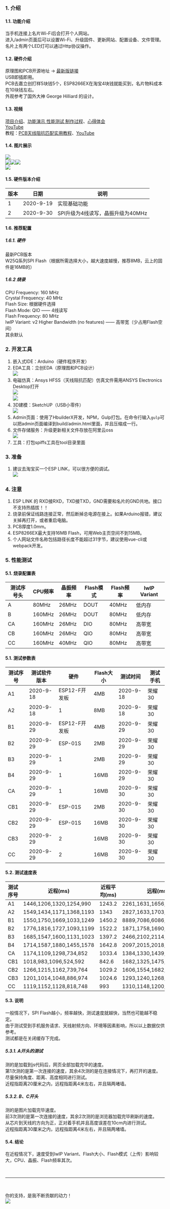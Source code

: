 ### 1. 介绍
#### 1.1. 功能介绍
当手机连接上名片Wi-Fi后会打开个人网站。<br>
进入/admin页面后可以设置Wi-Fi、升级固件、更新网站、配置设备、文件管理。<br>
名片上有两个LED灯可以通过Http协议操作。<br>

#### 1.2. 硬件介绍
原理图和PCB开源地址 -> <a href="https://oshwhub.com/kukela/mybusinesscard" target="_blank">最新版链接</a><br>
USB即插即用。<br>
PCB去嘉立创打样5块钱5个，ESP8266EX在淘宝4块钱就能买到，名片物料成本在10块钱左右。<br>
外观参考了国外大神 George Hilliard 的设计。<br>

#### 1.3. 视频
<a href="https://www.bilibili.com/video/BV18K411P7Zs/" target="_blank">项目介绍</a>、<a href="https://www.bilibili.com/video/BV1G54y11733/" target="_blank">功能演示 性能测试 制作过程</a>、<a href="https://www.bilibili.com/video/BV1wK4y1Y7S2/" target="_blank">心得体会</a><br>
<a href="https://www.youtube.com/watch?v=RA2ZFGR8FDk" target="_blank">YouTube</a><br>
教程：<a href="https://www.bilibili.com/video/BV1ay4y1C7zS/" target="_blank">PCB天线阻抗匹配实用教程</a>、<a href="https://www.youtube.com/watch?v=T8HaHW5-5hg&list=PLIE3qVbtOw1usafOfu7ap5RvYLhmlWPla" target="_blank">YouTube</a>

#### 1.4. 图片展示
![](https://kukela-images.oss-cn-shanghai.aliyuncs.com/MyBusinessCard/js1.jpg?x-oss-process=image/resize,m_lfit,w_680)<br>
![](https://kukela-images.oss-cn-shanghai.aliyuncs.com/MyBusinessCard/js2.jpg?x-oss-process=image/resize,m_lfit,w_226)![](https://kukela-images.oss-cn-shanghai.aliyuncs.com/MyBusinessCard/js3.jpg?x-oss-process=image/resize,m_lfit,w_226)![](https://kukela-images.oss-cn-shanghai.aliyuncs.com/MyBusinessCard/js4.jpg?x-oss-process=image/resize,m_lfit,w_226)<br>
![](https://kukela-images.oss-cn-shanghai.aliyuncs.com/MyBusinessCard/g1.png?x-oss-process=image/resize,m_lfit,w_680)<br>

#### 1.5. 硬件版本介绍

| 版本 |   日期    |              说明               |
| --- | --------- | ------------------------------ |
| 1    | 2020-9-19 | 实现基础功能                     |
| 2    | 2020-9-30 | SPI升级为4线读写，晶振升级为40MHz |

#### 1.6. 推荐配置
##### 1.6.1. 硬件
最新PCB版本<br>
W25Q系列SPI Flash（根据所需选择大小，越大速度越慢，推荐8MB，云上的固件是16MB的）<br>

##### 1.6.2 烧录
CPU Frequency: 160 MHz<br>
Crystal Frequency: 40 MHz<br>
Flash Size: 根据硬件选择<br>
Flash Mode: QIO —— 4线读写<br>
Flash Frequency: 80 MHz<br>
lwIP Variant: v2 Higher Bandwidth (no features)  —— 高带宽（少占用Flash空间）<br>
其余默认<br>

### 2. 开发工具
1. 嵌入式IDE：Arduino（硬件程序开发）<br>
2. EDA工具：立创EDA（原理图和PCB设计）<br>
![](https://kukela-images.oss-cn-shanghai.aliyuncs.com/MyBusinessCard/cardx.png?x-oss-process=image/resize,m_lfit,w_680)<br>
3. 电磁仿真：Ansys HFSS（天线阻抗匹配）仿真文件需用ANSYS Electronics Desktop打开<br>
![](https://kukela-images.oss-cn-shanghai.aliyuncs.com/MyBusinessCard/zk1.png?x-oss-process=image/resize,m_lfit,w_640)<br>
![](https://kukela-images.oss-cn-shanghai.aliyuncs.com/MyBusinessCard/zk2.png?x-oss-process=image/resize,m_lfit,w_640)<br>
4. 3D建模：SketchUP（USB小零件）<br>
![](https://kukela-images.oss-cn-shanghai.aliyuncs.com/MyBusinessCard/b.jpg?x-oss-process=image/resize,m_lfit,w_680)<br>
5. Admin页面：使用了HbuilderX开发，NPM，Gulp打包。在命令行输入`gulp`可以把admin页面编译到build/admin.html里面，并且压缩成一行。<br>
6. 文件存储服务：升级更新相关文件存放在阿里云oss<br>
![](https://kukela-images.oss-cn-shanghai.aliyuncs.com/MyBusinessCard/up1.png?x-oss-process=image/resize,m_lfit,w_516)<br>
7. 工具：打包spiffs工具在tool目录里面<br>

### 3. 准备
1. 建议去淘宝买一个ESP LINK，可以很方便的调试。<br>
![](https://kukela-images.oss-cn-shanghai.aliyuncs.com/MyBusinessCard/esplink.png?x-oss-process=image/resize,m_lfit,w_680)<br>

### 4. 注意
1. ESP LINK 的 RXD接RXD，TXD接TXD，GND需要和名片的GND共地。接口不支持热插拔！！
2. 烧录前保证线路连接正常，然后断掉总电源在接上。如果Arduino报错，建议关掉再打开，或者重启电脑。
3. PCB厚度1.0mm。
4. ESP8266EX最大支持16MB Flash，可用Web主页空间不到15MB。
5. 个人网站文件名称包括路径长度不能超过31字节，建议使用vue-cli或webpack开发。

### 5. 性能测试
#### 5.1. 烧录配置表

| 测试序号头 | CPU频率 | 晶振频率 | Flash模式 | Flash频率 | lwIP Variant |
| --------- | ------- | ------- | --------- | --------- | ------------ |
| A         | 80MHz   | 26MHz   | DOUT      | 40MHz     | 低内存        |
| B         | 160MHz | 26MHz   | DOUT      | 80MHz     | 低内存        |
| CA        | 160MHz | 26MHz   | DIO       | 80MHz     | 高带宽        |
| CB        | 160MHz | 26MHz   | QIO       | 80MHz     | 高带宽        |
| CC        | 160MHz | 40MHz   | QIO       | 80MHz     | 高带宽        |

#### 5.1. 测试参数表

| 测试序号 | 测试软件版本 |     硬件      | Flash大小 |  测试时间  | 测试手机 |
| ------- | ----------- | ------------ | --------- | --------- | ------- |
| A1      | 2020-9-18   | ESP12-F开发板 | 4MB       | 2020-9-18 | 荣耀30   |
| A2      | 2020-9-18   | 1            | 8MB       | 2020-9-18 | 荣耀30   |
| B1      | 2020-9-29   | ESP12-F开发板 | 4MB       | 2020-9-29 | 荣耀30   |
| B2      | 2020-9-29   | ESP-01S      | 2MB       | 2020-9-29 | 荣耀30   |
| B3      | 2020-9-29   | 1            | 2MB       | 2020-9-29 | 荣耀30   |
| B4      | 2020-9-29   | 1            | 16MB      | 2020-9-29 | 荣耀30   |
| CA      | 2020-9-29   | 1            | 16MB      | 2020-9-30 | 荣耀30   |
| CB1     | 2020-9-29   | ESP-01S      | 2MB       | 2020-9-30 | 荣耀30   |
| CB2     | 2020-9-29   | ESP-01S      | 16MB      | 2020-9-30 | 荣耀30   |
| CB3     | 2020-9-29   | 2            | 16MB      | 2020-9-30 | 荣耀30   |
| CC      | 2020-9-29   | 2            | 16MB      | 2020-9-30 | 荣耀30   |

#### 5.2. 测试速度表

| 测试序号 |         近程(ms)         | 近程平均(ms) |         远程(ms)          | 远程平均(ms) |
| ------- | ------------------------ | ----------- | ------------------------ | ----------- |
| A1      | 1446,1206,1320,1254,990  | 1243.2      | 2261,1631,1656,2063,1785 | 1879.2      |
| A2      | 1549,1434,1171,1368,1193 | 1343        | 2827,1633,1703,1507,1479 | 1829.8      |
| B1      | 1550,1750,1669,1033,1249 | 1450.2      | 8889,7086,6086,1703,3103 | 5373.4      |
| B2      | 1776,1816,1727,1093,1199 | 1522.2      | 1871,1758,1690,1352,1330 | 1600.2      |
| B3      | 1685,1547,1600,1131,1023 | 1397.2      | 2466,2102,2114,1372,1398 | 1890.4      |
| B4      | 1714,1587,1880,1455,1578 | 1642.8      | 2097,2015,2018,1625,1620 | 1875        |
| CA      | 1174,1109,1298,734,852   | 1033.4      | 1384,1330,1439,1185,948  | 1257.2      |
| CB1     | 1018,983,1096,524,592    | 842.6       | 1682,1325,1475,918,720   | 1224        |
| CB2     | 1266,1215,1162,739,764   | 1029.2      | 1606,1554,1682,930,1205  | 1395.4      |
| CB3     | 1201,1014,1048,886,974   | 1024.6      | 1293,1240,1268,961,864   | 1125.2      |
| CC      | 1119,1152,1128,818,748   | 993         | 1310,1148,1200,771,793   | 1044.4      |

#### 5.3. 说明
一般情况下，SPI Flash越小，频率越快，测试速度就越快，当然也可能越不稳定。<br>
由于测试受到手机服务请求、天线射频方向、环境等因素影响，所以以上数据仅供参考。<br>
测试都是在关闭缓存下完成。<br>

##### 5.3.1. A开头的测试
测的是加载到js代码后，网页全部加载完毕的速度。<br>
第1次测的是第一次连接的速度，其余4次测的是在连接情况下，再打开的速度。<br>
尽量保持角度、距离、高度相同进行测试。<br>
近程指距离20厘米之内，远程指距离4米左右，并且隔两堵墙。<br>

##### 5.3.2. B、C开头
测的是图片加载完毕速度。<br>
前3次测的是第一次连接的速度，其余2次测的是浏览器加载完毕刷新的速度。<br>
从芯片到天线的方向为正，正对着手机并且高度误差在10cm内进行测试。<br>
近程指距离30厘米之内，远程指距离4米左右，并且隔两堵墙。<br>

#### 5.4. 结论
在近程情况下，速度受到lwIP Variant、Flash大小、Flash模式（上传）影响较大，CPU、晶振、Flash频率其次。<br>

<br>

****

<br>

你的支持，是我不断贡献的动力！<br>
![](https://kukela-images.oss-cn-shanghai.aliyuncs.com/globle/shoukuan.png?x-oss-process=image/resize,m_lfit,w_680)